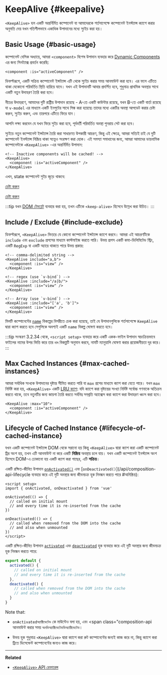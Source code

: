 <script setup>
import SwitchComponent from './keep-alive-demos/SwitchComponent.vue'
</script>

# KeepAlive {#keepalive}

`<KeepAlive>` হল একটি অন্তর্নির্মিত কম্পোনেন্ট যা আমাদেরকে শর্তসাপেক্ষে কম্পোনেন্ট ইনস্ট্যান্স ক্যাশে করার অনুমতি দেয় যখন গতিশীলভাবে একাধিক উপাদানের মধ্যে স্যুইচ করা হয়।

## Basic Usage {#basic-usage}

কম্পোনেন্ট বেসিক অধ্যায়ে, আমরা `<component>` বিশেষ উপাদান ব্যবহার করে [Dynamic Components](/guide/essentials/component-basics#dynamic-components) এর জন্য সিনট্যাক্স প্রবর্তন করেছি:

```vue-html
<component :is="activeComponent" />
```

ডিফল্টরূপে, একটি সক্রিয় কম্পোনেন্ট ইন্সট্যান্স এটি থেকে স্যুইচ করার সময় আনমাউন্ট করা হবে। এর ফলে এটিতে থাকা যেকোনো পরিবর্তিত স্থিতি হারিয়ে যাবে। যখন এই উপাদানটি আবার প্রদর্শিত হবে, শুধুমাত্র প্রাথমিক অবস্থার সাথে একটি নতুন উদাহরণ তৈরি করা হবে।

নীচের উদাহরণে, আমাদের দুটি রাষ্ট্রীয় উপাদান রয়েছে - A-তে একটি কাউন্টার রয়েছে, যখন B-তে একটি বার্তা রয়েছে যা `v-model` এর মাধ্যমে একটি ইনপুটের সাথে সিঙ্ক করা হয়েছে৷ তাদের মধ্যে একটির অবস্থা আপডেট করার চেষ্টা করুন, স্যুইচ করুন, এবং তারপরে এটিতে ফিরে যান :

<SwitchComponent />

আপনি লক্ষ্য করবেন যে যখন ফিরে সুইচ করা হবে, পূর্ববর্তী পরিবর্তিত অবস্থা পুনরায় সেট করা হবে।

স্যুইচে নতুন কম্পোনেন্ট ইন্সট্যান্স তৈরি করা সাধারণত উপকারী আচরণ, কিন্তু এই ক্ষেত্রে, আমরা সত্যিই চাই যে দুটি কম্পোনেন্ট ইনস্ট্যান্স নিষ্ক্রিয় থাকা সত্ত্বেও সংরক্ষণ করা হোক। এই সমস্যা সমাধানের জন্য, আমরা আমাদের ডায়নামিক কম্পোনেন্টকে `<KeepAlive>` -এর অন্তর্নির্মিত উপাদান:

```vue-html
<!-- Inactive components will be cached! -->
<KeepAlive>
  <component :is="activeComponent" />
</KeepAlive>
```

এখন, state কম্পোনেন্ট সুইচ জুড়ে থাকবে:

<SwitchComponent use-KeepAlive />

<div class="composition-api">

[চেষ্টা করুন](https://play.vuejs.org/#eNqtUsFOwzAM/RWrl4IGC+cqq2h3RFw495K12YhIk6hJi1DVf8dJSllBaAJxi+2XZz8/j0lhzHboeZIl1NadMA4sd73JKyVaozsHI9hnJqV+feJHmODY6RZS/JEuiL1uTTEXtiREnnINKFeAcgZUqtbKOqj7ruPKwe6s2VVguq4UJXEynAkDx1sjmeMYAdBGDFBLZu2uShre6ioJeaxIduAyp0KZ3oF7MxwRHWsEQmC4bXXDJWbmxpjLBiZ7DwptMUFyKCiJNP/BWUbO8gvnA+emkGKIgkKqRrRWfh+Z8MIWwpySpfbxn6wJKMGV4IuSs0UlN1HVJae7bxYvBuk+2IOIq7sLnph8P9u5DJv5VfpWWLaGqTzwZTCOM/M0IaMvBMihd04ruK+lqF/8Ajxms8EFbCiJxR8khsP6ncQosLWnWV6a/kUf2nqu75Fby04chA0iPftaYryhz6NBRLjdtajpHZTWPio=)

</div>
<div class="options-api">

[চেষ্টা করুন](https://play.vuejs.org/#eNqtU8tugzAQ/JUVl7RKWveMXFTIseofcHHAiawasPxArRD/3rVNSEhbpVUrIWB3x7PM7jAkuVL3veNJmlBTaaFsVraiUZ22sO0alcNedw2s7kmIPHS1ABQLQDEBAMqWvwVQzffMSQuDz1aI6VreWpPCEBtsJppx4wE1s+zmNoIBNLdOt8cIjzut8XAKq3A0NAIY/QNveFEyi8DA8kZJZjlGALQWPVSSGfNYJjVvujIJeaxItuMyo6JVzoJ9VxwRmtUCIdDfNV3NJWam5j7HpPOY8BEYkwxySiLLP1AWkbK4oHzmXOVS9FFOSM3jhFR4WTNfRslcO54nSwJKcCD4RsnZmJJNFPXJEl8t88quOuc39fCrHalsGyWcnJL62apYNoq12UQ8DLEFjCMy+kKA7Jy1XQtPlRTVqx+Jx6zXOJI1JbH4jejg3T+KbswBzXnFlz9Tjes/V/3CjWEHDsL/OYNvdCE8Wu3kLUQEhy+ljh+brFFu)

</div>

:::tip
যখন [DOM টেমপ্লেট](/guide/essentials/component-basics#dom-template-parsing-caveats) ব্যবহার করা হয়, তখন এটিকে `<keep-alive>` হিসেবে উল্লেখ করা উচিত।
:::

## Include / Exclude {#include-exclude}

ডিফল্টরূপে, `<KeepAlive>` ভিতরে যে কোনো কম্পোনেন্ট ইন্সট্যান্স ক্যাশে করবে। আমরা এই আচরণটিকে `include` এবং `exclude` প্রপসের মাধ্যমে কাস্টমাইজ করতে পারি। উভয় প্রপস একটি কমা-ডিলিমিটেড স্ট্রিং, একটি `RegExp` বা একটি অ্যারে থাকতে পারে উভয় প্রকার:

```vue-html
<!-- comma-delimited string -->
<KeepAlive include="a,b">
  <component :is="view" />
</KeepAlive>

<!-- regex (use `v-bind`) -->
<KeepAlive :include="/a|b/">
  <component :is="view" />
</KeepAlive>

<!-- Array (use `v-bind`) -->
<KeepAlive :include="['a', 'b']">
  <component :is="view" />
</KeepAlive>
```

মিলটি কম্পোনেন্টের [`name`](/api/options-misc#name) বিকল্পের বিপরীতে চেক করা হয়েছে, তাই যে উপাদানগুলিকে শর্তসাপেক্ষে `KeepAlive` দ্বারা ক্যাশ করতে হবে সেগুলিকে অবশ্যই একটি `name` বিকল্প ঘোষণা করতে হবে।

:::tip
সংস্করণ 3.2.34 থেকে, `<script setup>` ব্যবহার করে একটি একক-ফাইল উপাদান স্বয়ংক্রিয়ভাবে ফাইলের নামের উপর ভিত্তি করে তার `নাম` বিকল্পটি অনুমান করবে, নামটি ম্যানুয়ালি ঘোষণা করার প্রয়োজনীয়তা দূর করে।
:::

## Max Cached Instances {#max-cached-instances}

আমরা সর্বাধিক সংখ্যক উপাদানের দৃষ্টান্ত সীমিত করতে পারি যা `max` প্রপের মাধ্যমে ক্যাশ করা যেতে পারে। যখন `max` নির্দিষ্ট করা হয়, `<KeepAlive>` একটি [LRU ক্যাশ](<https://en.wikipedia.org) এর মতো আচরণ করে /wiki/Cache_replacement_policies#Least_recently_used_(LRU)>): যদি ক্যাশে করা দৃষ্টান্তের সংখ্যা নির্দিষ্ট সর্বোচ্চ গণনাকে অতিক্রম করতে থাকে, তবে নতুনটির জন্য জায়গা তৈরি করতে সর্বনিম্ন সম্প্রতি অ্যাক্সেস করা ক্যাশে করা উদাহরণ ধ্বংস করা হবে।

```vue-html
<KeepAlive :max="10">
  <component :is="activeComponent" />
</KeepAlive>
```

## Lifecycle of Cached Instance {#lifecycle-of-cached-instance}

যখন একটি কম্পোনেন্ট ইন্সট্যান্স DOM থেকে সরানো হয় কিন্তু `<KeepAlive>` দ্বারা ক্যাশ করা একটি কম্পোনেন্ট ট্রির অংশ হয়, তখন এটি আনমাউন্ট না করে একটি **নিষ্ক্রিয়** অবস্থায় চলে যায়। যখন একটি কম্পোনেন্ট ইনস্ট্যান্স অংশ হিসেবে DOM-এ ঢোকানো হয় একটি ক্যাশ করা গাছের, এটি **সক্রিয়**।

<div class="composition-api">

একটি রক্ষিত-জীবিত উপাদান [`onActivated()`](/api/composition-api-lifecycle#onactivated) এবং [`onDeactivated()`](/api/composition-api-lifecycle ব্যবহার করে এই দুটি অবস্থার জন্য জীবনচক্র হুক নিবন্ধন করতে পারে #অনিষ্ক্রিয়):

```vue
<script setup>
import { onActivated, onDeactivated } from 'vue'

onActivated(() => {
  // called on initial mount
  // and every time it is re-inserted from the cache
})

onDeactivated(() => {
  // called when removed from the DOM into the cache
  // and also when unmounted
})
</script>
```

</div>
<div class="options-api">

একটি রক্ষিত-জীবিত উপাদান [`activated`](/api/options-lifecycle#activated) এবং [`deactivated`](/api/options-lifecycle#deactivated) হুক ব্যবহার করে এই দুটি অবস্থার জন্য জীবনচক্র হুক নিবন্ধন করতে পারে:

```js
export default {
  activated() {
    // called on initial mount
    // and every time it is re-inserted from the cache
  },
  deactivated() {
    // called when removed from the DOM into the cache
    // and also when unmounted
  }
}
```

</div>

Note that:

- <span class="composition-api">`onActivated`</span><span class="options-api">`অ্যাক্টিভেটেড`</span> কে মাউন্টেও বলা হয়, এবং <span class="composition-api আনমাউন্ট করার সময় `অনডিঅ্যাক্টিভেটেড`</span><span class="options-api">`ডিঅ্যাক্টিভেটেড`</span>।

- উভয় হুক শুধুমাত্র `<KeepAlive>` দ্বারা ক্যাশে করা রুট কম্পোনেন্টের জন্যই কাজ করে না, কিন্তু ক্যাশে করা ট্রিতে ডিসেন্ডেন্ট কম্পোনেন্টের জন্যও কাজ করে।

---

**Related**

- [`<KeepAlive>` API রেফারেন্স](/api/built-in-components#keepalive)
